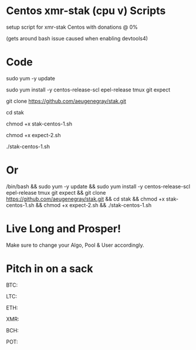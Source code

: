 # Centos xmr-stak (cpu v) Scripts
setup script for xmr-stak Centos with donations @ 0%

(gets around bash issue caused when enabling devtools4)

# Code
sudo yum -y update

sudo yum install -y centos-release-scl epel-release tmux git expect

git clone https://github.com/aeugenegray/stak.git

cd stak

chmod +x stak-centos-1.sh

chmod +x expect-2.sh

./stak-centos-1.sh

# Or

/bin/bash && sudo yum -y update && sudo yum install -y centos-release-scl epel-release tmux git expect && git clone https://github.com/aeugenegray/stak.git && cd stak && chmod +x stak-centos-1.sh && chmod +x expect-2.sh && ./stak-centos-1.sh

# Live Long and Prosper!
Make sure to change your Algo, Pool & User accordingly.


# Pitch in on a sack
BTC:

LTC:

ETH:

XMR:

BCH:

POT:
